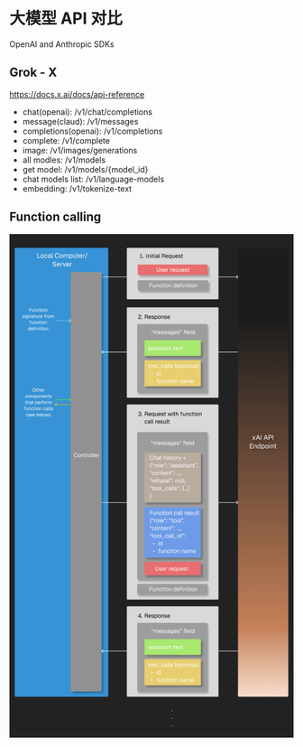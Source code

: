 # 大模型 API 对比

OpenAI and Anthropic SDKs


## Grok - X

https://docs.x.ai/docs/api-reference

- chat(openai): /v1/chat/completions
- message(claud): /v1/messages
- completions(openai): /v1/completions
- complete: /v1/complete
- image: /v1/images/generations
- all modles: /v1/models
- get model: /v1/models/{model_id}
- chat models list: /v1/language-models 
- embedding: /v1/tokenize-text




## Function calling

![](./images/function-call.png)
